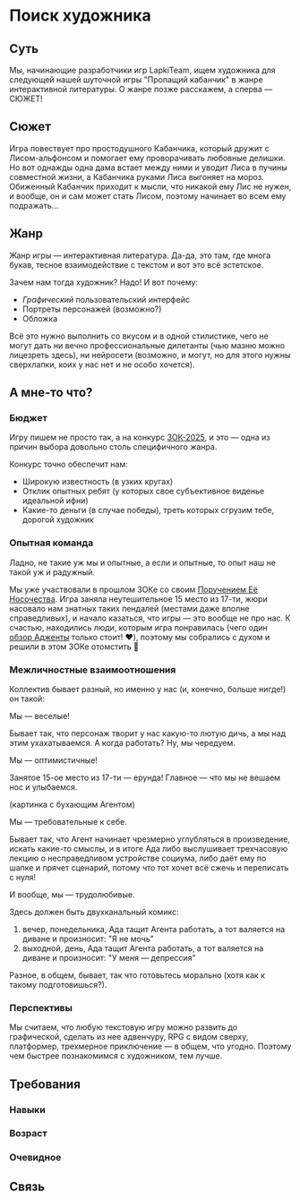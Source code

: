 # Поиск художника

## Суть

Мы, начинающие разработчики игр LapkiTeam, ищем художника для следующей нашей шуточной игры "Пропащий кабанчик" в жанре интерактивной литературы. О жанре позже расскажем, а сперва — СЮЖЕТ!

## Сюжет

Игра повествует про простодушного Кабанчика, который дружит с Лисом-альфонсом и помогает ему проворачивать любовные делишки. Но вот однажды одна дама встает между ними и уводит Лиса в пучины совместной жизни, а Кабанчика руками Лиса выгоняет на мороз. Обиженный Кабанчик приходит к мысли, что никакой ему Лис не нужен, и вообще, он и сам может стать Лисом, поэтому начинает во всем ему подражать...

## Жанр

Жанр игры — интерактивная литература. Да-да, это там, где многа букав, тесное взаимодействие с текстом и вот это всё эстетское.

Зачем нам тогда художник? Надо! И вот почему:

* *Графический* пользовательский интерфейс
* Портреты персонажей (возможно?)
* Обложка

Всё это нужно выполнить со вкусом и в одной стилистике, чего не могут дать ни вечно профессиональные дилетанты (чью мазню можно лицезреть здесь), ни нейросети (возможно, и могут, но для этого нужны сверхлапки, коих у нас нет и не особо хочется).

## А мне-то что?

### Бюджет

Игру пишем не просто так, а на конкурс [ЗОК-2025](https://zok.ifiction.ru/), и это — одна из причин выбора довольно столь специфичного жанра.

Конкурс точно обеспечит нам:

* Широкую известность (в узких кругах)
* Отклик опытных ребят (у которых свое субъективное виденье идеальной ифни)
* Какие-то деньги (в случае победы), треть которых сгрузим тебе, дорогой художник

### Опытная команда

Ладно, не такие уж мы и опытные, а если и опытные, то опыт наш не такой уж и радужный.

Мы уже участвовали в прошлом ЗОКе со своим [Поручением Её Носочества](https://fering.itch.io/her-sockness-order). Игра заняла неутешительное 15 место из 17-ти, жюри насовало нам знатных таких пендалей (местами даже вполне справедливых), и начало казаться, что игры — это вообще не про нас. К счастью, находились люди, которым игра понравилась (чего один [обзор Адженты](https://www.youtube.com/watch?v=gHjCRSPbeh0) только стоит! ❤️), поэтому мы собрались с духом и решили в этом ЗОКе отомстить 👿

### Межличностные взаимоотношения

Коллектив бывает разный, но именно у нас (и, конечно, больше нигде!) он такой:

Мы — веселые!

Бывает так, что персонаж творит у нас какую-то лютую дичь, а мы над этим ухахатываемся. А когда работать? Ну, мы чередуем.

Мы — оптимистичные!

Занятое 15-ое место из 17-ти — ерунда! Главное — что мы не вешаем нос и улыбаемся.

(картинка с бухающим Агентом)

Мы — требовательные к себе.

Бывает так, что Агент начинает чрезмерно углубляться в произведение, искать какие-то смыслы, и в итоге Ада либо выслушивает трехчасовую лекцию о несправедливом устройстве социума, либо даёт ему по шапке и прячет сценарий, потому что тот хочет всё сжечь и переписать с нуля!

И вообще, мы — трудолюбивые.

Здесь должен быть двухканальный комикс:

1. вечер, понедельника, Ада тащит Агента работать, а тот валяется на диване и произносит: "Я не мочь"
2. выходной, день, Ада тащит Агента работать, а тот валяется на диване и произносит: "У меня — депрессия"

Разное, в общем, бывает, так что готовьтесь морально (хотя как к такому подготовишься?).

### Перспективы

Мы считаем, что любую текстовую игру можно развить до графической, сделать из нее адвенчуру, RPG с видом сверху, платформер, трехмерное приключение — в общем, что угодно. Поэтому чем быстрее познакомимся с художником, тем лучше.

## Требования

### Навыки

<!-- todo: написать про навыки и чего мы хотим видеть -->

### Возраст

<!-- todo: написать про возраст -->

### Очевидное

<!-- todo: написать про очевидное: дружелюбность, одыкватность, порядочность -->

## Связь

<!-- todo: написать про то, как с нами связаться -->
